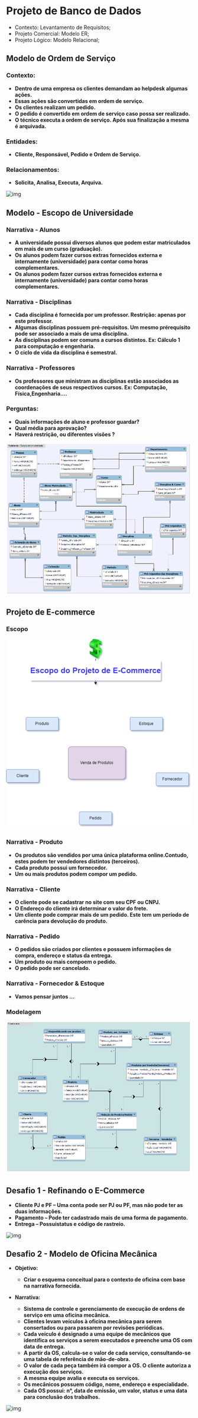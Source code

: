 # Projeto de Banco de Dados

* Contexto: Levantamento de Requisitos;
* Projeto Comercial: Modelo ER;
* Projeto Lógico: Modelo Relacional;

## Modelo de Ordem de Serviço

### Contexto: 

* **Dentro de uma empresa os clientes demandam ao helpdesk algumas ações.**
* **Essas ações são convertidas em ordem de serviço.**
* **Os clientes realizam um pedido.**
* **O pedido é convertido em ordem de serviço caso possa ser realizado.**
* **O técnico executa a ordem de serviço. Após sua finalização a mesma é arquivada.**


### Entidades:

* **Cliente, Responsável, Pedido e Ordem de Serviço.**

### Relacionamentos:

* **Solicita, Analisa, Executa, Arquiva.**

![img](https://github.com/Jcnok/digitalinnovationone/blob/main/images/ordem%20de%20servi%C3%A7o.png?raw=true)

## Modelo - Escopo de Universidade

### Narrativa - Alunos

* **A universidade possui diversos alunos que podem estar matriculados em mais de um curso (graduação).**
* **Os alunos podem fazer cursos extras fornecidos externa e internamente (universidade) para contar como horas complementares.**
* **Os alunos podem fazer cursos extras fornecidos externa e internamente (universidade) para contar como horas complementares.**


### Narrativa - Disciplinas

* **Cada disciplina é fornecida por um professor. Restrição: apenas por este professor.**
* **Algumas disciplinas possuem pré-requisitos. Um mesmo prérequisito pode ser associado a mais de uma disciplina.**
* **As disciplinas podem ser comuns a cursos distintos. Ex: Cálculo 1 para computação e engenharia.**
* **O ciclo de vida da disciplina é semestral.**

### Narrativa - Professores

* **Os professores que ministram as disciplinas estão associados as coordenações de seus respectivos cursos. Ex: Computação, Física,Engenharia….**


### Perguntas:

* **Quais informações de aluno e professor guardar?**
* **Qual média para aprovação?**
* **Haverá restrição, ou diferentes visões ?**


![img](https://github.com/Jcnok/digitalinnovationone/blob/main/images/universidade_refinada.png?raw=true)

## Projeto de E-commerce

### Escopo

![img](https://github.com/Jcnok/digitalinnovationone/blob/main/images/e-commerce.drawio.png?raw=true)

### Narrativa - Produto

* **Os produtos são vendidos por uma única plataforma online.Contudo, estes podem ter vendedores distintos (terceiros).**
* **Cada produto possui um fornecedor.**
* **Um ou mais produtos podem compor um pedido.**

### Narrativa - Cliente

* **O cliente pode se cadastrar no site com seu CPF ou CNPJ.**
* **O Endereço do cliente irá determinar o valor do frete.**
* **Um cliente pode comprar mais de um pedido. Este tem um período de carência para devolução do produto.**

### Narrativa - Pedido

* **O pedidos são criados por clientes e possuem informações de compra, endereço e status da entrega.**
* **Um produto ou mais compoem o pedido.**
* **O pedido pode ser cancelado.**

### Narrativa - Fornecedor & Estoque

* **Vamos pensar juntos ...**

### Modelagem

![img](https://github.com/Jcnok/digitalinnovationone/blob/main/images/e-commerce.png?raw=true)

## Desafio 1 - Refinando o E-Commerce

* **Cliente PJ e PF – Uma conta pode ser PJ ou PF, mas não pode ter as duas informações.**
* **Pagamento – Pode ter cadastrado mais de uma forma de pagamento.**
* **Entrega – Possuistatus e código de rastreio.**

![img](https://github.com/Jcnok/digitalinnovationone/blob/main/Unimed-BH%20-%20Ci%C3%AAncia%20de%20Dados/bd_mod_3/ecommerce_ref/ecommerce_refinado.png?raw=true)

## Desafio 2 - Modelo de Oficina Mecânica 

* **Objetivo:**

    * **Criar o esquema conceitual para o contexto de oficina com base na narrativa fornecida.**

* **Narrativa:**
    * **Sistema de controle e gerenciamento de execução de ordens de serviço em uma oficina mecânica.**
    * **Clientes levam veículos à oficina mecânica para serem consertados ou para passarem por revisões  periódicas.**
    * **Cada veículo é designado a uma equipe de mecânicos que identifica os serviços a serem executados e preenche uma OS com data de entrega.**
    * **A partir da OS, calcula-se o valor de cada serviço, consultando-se uma tabela de referência de mão-de-obra.**
    * **O valor de cada peça também irá compor a OS. O cliente autoriza a execução dos serviços.**
    * **A mesma equipe avalia e executa os serviços.**
    * **Os mecânicos possuem código, nome, endereço e especialidade.**
    * **Cada OS possui: n°, data de emissão, um valor, status e uma data para conclusão dos trabalhos.**


![img](https://github.com/Jcnok/digitalinnovationone/blob/main/Unimed-BH%20-%20Ci%C3%AAncia%20de%20Dados/bd_mod_3/desafio_oficina_mecanica/oficina_mecanica.png?raw=true)
